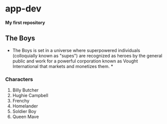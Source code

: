 # app-dev
**My first repository**
## The Boys
* The Boys is set in a universe where superpowered individuals (colloquially known as "supes") are recognized as heroes by the general public and work for a powerful corporation known as Vought International that markets and monetizes them. *
### Characters
1. Billy Butcher
2. Hughie Campbell
3. Frenchy
4. Homelander
5. Soldier Boy
6. Queen Mave
